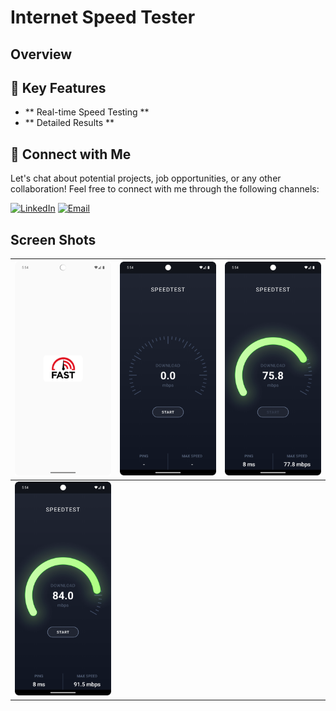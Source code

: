 # Internet Speed Tester
## Overview

## 🚀 Key Features
- ** Real-time Speed Testing **
- ** Detailed Results ** 

## 🤝 Connect with Me
Let's chat about potential projects, job opportunities, or any other collaboration! Feel free to connect with me through the following channels:

[![LinkedIn](https://img.shields.io/badge/LinkedIn-Connect-blue?style=for-the-badge&logo=linkedin)](https://www.linkedin.com/in/muhammad-zohaib-imtiaz-dev)
[![Email](https://img.shields.io/badge/Email-Drop%20a%20Message-red?style=for-the-badge&logo=gmail)](mailto:mzkhan9610@gmail.com)

## Screen Shots
| ![Screenshot 1](https://github.com/ZohaibKhanDev/Internet-Speed-Tester/blob/master/screenshots/1.png) | ![Screenshot 2](https://github.com/ZohaibKhanDev/Internet-Speed-Tester/blob/master/screenshots/2.png) | ![Screenshot 3](https://github.com/ZohaibKhanDev/Internet-Speed-Tester/blob/master/screenshots/3.png) |
| --- | --- | --- |
| ![Screenshot 4](https://github.com/ZohaibKhanDev/Internet-Speed-Tester/blob/master/screenshots/4.png) 
